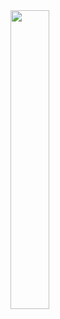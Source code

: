 
<div>
<img src="https://github.com/WillianSeidel/busca_cep/assets/126173353/e2a56eca-3d4c-41e9-871e-8a0a17686404" width="35%">
</div>
